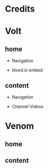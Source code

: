 # Credits

# Volt
## home

- Navigation

- bloxd.io embed

## content

- Navigation

- Channel Videos

# Venom
## home

## content
